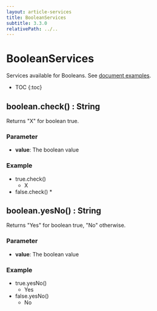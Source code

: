 ```yaml
---
layout: article-services
title: BooleanServices
subtitle: 3.3.0
relativePath: ../..
---
```


<!--
/********************************************************************************
** Copyright (c) 2015 Obeo.
** All rights reserved. This program and the accompanying materials
** are made available under the terms of the Eclipse Public License v2.0
** which accompanies this distribution, and is available at
** http://www.eclipse.org/legal/epl-v20.html
**
** Contributors:
**    Stephane Begaudeau (Obeo) - initial API and implementation
*********************************************************************************/
-->

# BooleanServices

Services available for Booleans. See [document examples](https://github.com/ObeoNetwork/M2Doc/tree/3.3.0/tests/org.obeonetwork.m2doc.tests/resources/booleanServices).

* TOC
{:toc}

## boolean.check() : String

Returns "X" for boolean true.

### Parameter

* **value**: The boolean value

### Example

* true.check()
  * X
* false.check()
  * 

## boolean.yesNo() : String

Returns "Yes" for boolean true, "No" otherwise.

### Parameter

* **value**: The boolean value

### Example

* true.yesNo()
  * Yes
* false.yesNo()
  * No



